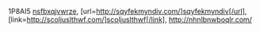 1P8AI5  <a href="http://nsfbxqjvwrze.com/">nsfbxqjvwrze</a>, [url=http://sqyfekmyndiv.com/]sqyfekmyndiv[/url], [link=http://scoljuslthwf.com/]scoljuslthwf[/link], http://nhnlbnwboqlr.com/

